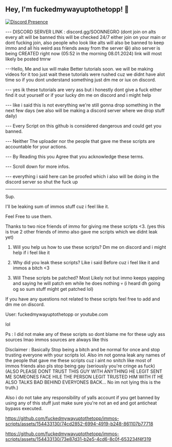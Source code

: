 ## Hey, I'm fuckedmywayuptothetopp! 👋
 
[![Discord Presence](https://lanyard.cnrad.dev/api/1183889464129507378)](https://discord.com/users/1183889464129507378)

--- DISCORD SERVER LINK : discord.gg/SOONNEGRO (dont join on alts every alt will be banned this will be checked 24/7 either join on your main or dont fucking join, also people who look like alts will also be banned to keep immo and all his weird ass friends away from the server 😆) also server is being CREATED right now (05:52 in the morning 08.01.2024) link will most likely be posted tmrw

---Hello, Me and iux will make Better tutorials soon. we will be making videos for it too just wait these tutorials were rushed cuz we didnt have alot time so if you dont understand something just dm me or iux on discord.

--- yes ik these tutorials are very ass but i honestly dont give a fuck either find it out yourself or if your lucky dm me on discord and i might help

--- like i said this is not everything we're still gonna drop something in the next few days (we also will be making a discord server where we drop stuff daily)

--- Every Script on this github is considered dangerous and could get you banned.

--- Neither The uploader nor the people that gave me these scripts are accountable for your actions.

--- By Reading this you Agree that you acknowledge these terms.

--- Scroll down for more infos.

--- everything i said here can be proofed which i also will be doing in the discord server so shut the fuck up

-----------------------------------------------------------------------------------------------------------------------------------------------------------------------------------------------------------------------------

Sup.

I'll be leaking sum of immos stuff cuz i feel like it.

Feel Free to use them.

Thanks to two nice friends of immo for giving me these scripts <3. (yes this is true 2 other friends of immo also gave me scripts which we didnt leak yet)

1. Will you help us how to use these scripts? Dm me on discord and i might help if i feel like it

2. Why did you leak these scripts? Like i said Before cuz i feel like it and immos a bitch <3

3. Will These scripts be patched? Most Likely not but immo keeps yapping and saying he will patch em while he does nothing 💀 (i heard dh going og so sum stuff might get patched lol)

If you have any questions not related to these scripts feel free to add and dm me on discord.
 
User: fuckedmywayuptothetopp or youtube.com

lol

Ps : I did not make any of these scripts so dont blame me for these ugly ass sources lmao immos sources are always like this

Disclaimer : Basically Stop being a bitch and be normal for once and stop trusting everyone with your scripts lol. 
Also im not gonna leak any names of the people that gave me these scripts cuz i aint no snitch like most of immos friends also pls stop being gay (seriously you're cringe as fuck)
(ALSO PLEASE DONT TRUST THIS GUY WITH ANYTHING HE LEGIT SENT ME SOMEONES FACE  HILE THE PERSON LEGIT TRUSTED HIM WITH IT HE ALSO TALKS BAD BEHIND EVERYONES BACK... No im not lying this is the truth.)

Also i do not take any responsibility of yalls account if you get banned by using any of this stuff just make sure you're not an ed and got anticheat bypass executed.

https://github.com/fuckedmywayuptothetopp/immos-scripts/assets/154433130/74cd2852-6994-4919-b248-861107b77718

https://github.com/fuckedmywayuptothetopp/immos-scripts/assets/154433130/73e87d31-b2e5-4cd6-8c0f-653234f4f319


